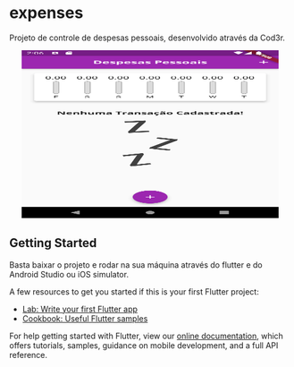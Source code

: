 # expenses

Projeto de controle de despesas pessoais, desenvolvido através da Cod3r.
<p align="center">
  <img width="460" height="300" src="https://github.com/vinicius4006/curso_flutter_expenses/blob/master/assets/images/inicial.png">
</p>


## Getting Started

Basta baixar o projeto e rodar na sua máquina através do flutter e do Android Studio ou iOS simulator.

A few resources to get you started if this is your first Flutter project:

- [Lab: Write your first Flutter app](https://flutter.dev/docs/get-started/codelab)
- [Cookbook: Useful Flutter samples](https://flutter.dev/docs/cookbook)

For help getting started with Flutter, view our
[online documentation](https://flutter.dev/docs), which offers tutorials,
samples, guidance on mobile development, and a full API reference.
